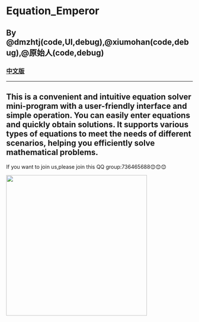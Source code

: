 # Equation_Emperor
## By @dmzhtj(code,UI,debug),@xiumohan(code,debug),@原始人(code,debug)
### [中文版](README_ZH.md)
-------
This is a convenient and intuitive equation solver mini-program with a user-friendly interface and simple operation. You can easily enter equations and quickly obtain solutions. It supports various types of equations to meet the needs of different scenarios, helping you efficiently solve mathematical problems.
-------------
If you want to join us,please join this QQ group:736465688😊😊😊

<img src="https://github.com/user-attachments/assets/483544f8-f43b-43d7-a08e-cf843e94a783" width="380px">

